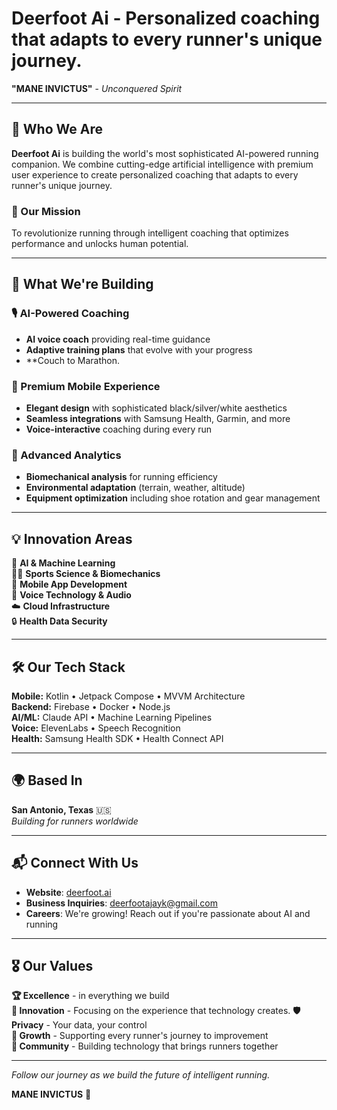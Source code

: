 #  Deerfoot Ai - Personalized coaching that adapts to every runner's unique journey.

**"MANE INVICTUS"** - *Unconquered Spirit*

---

## 🎯 **Who We Are**

**Deerfoot Ai** is building the world's most sophisticated AI-powered running companion. We combine cutting-edge artificial intelligence with premium user experience to create personalized coaching that adapts to every runner's unique journey.

### **🌟 Our Mission**
To revolutionize running through intelligent coaching that optimizes performance and unlocks human potential.

---

## 🚀 **What We're Building**

### **🎙️ AI-Powered Coaching**
- **AI voice coach** providing real-time guidance
- **Adaptive training plans** that evolve with your progress  
- **Couch to Marathon. 

### **📱 Premium Mobile Experience**
- **Elegant design** with sophisticated black/silver/white aesthetics
- **Seamless integrations** with Samsung Health, Garmin, and more
- **Voice-interactive** coaching during every run

### **🔬 Advanced Analytics**
- **Biomechanical analysis** for running efficiency
- **Environmental adaptation** (terrain, weather, altitude)
- **Equipment optimization** including shoe rotation and gear management

---

## 💡 **Innovation Areas**

🧠 **AI & Machine Learning**  
🏃‍♀️ **Sports Science & Biomechanics**  
📱 **Mobile App Development**  
🎵 **Voice Technology & Audio**  
☁️ **Cloud Infrastructure**  
🔒 **Health Data Security**

---

## 🛠️ **Our Tech Stack**

**Mobile:** Kotlin • Jetpack Compose • MVVM Architecture  
**Backend:** Firebase • Docker • Node.js  
**AI/ML:** Claude API • Machine Learning Pipelines  
**Voice:** ElevenLabs • Speech Recognition  
**Health:** Samsung Health SDK • Health Connect API  

---

## 🌍 **Based In**
**San Antonio, Texas** 🇺🇸  
*Building for runners worldwide*

---

## 📬 **Connect With Us**

- **Website**: [deerfoot.ai](https://deerfoot.ai)
- **Business Inquiries**: deerfootajayk@gmail.com
- **Careers**: We're growing! Reach out if you're passionate about AI and running

---

## 🎖️ **Our Values**

**🏆 Excellence** - in everything we build  
**🔬 Innovation** - Focusing on the experience that technology creates. 
**🛡️ Privacy** - Your data, your control  
**🌱 Growth** - Supporting every runner's journey to improvement  
**🤝 Community** - Building technology that brings runners together  

---

*Follow our journey as we build the future of intelligent running.*

**MANE INVICTUS** 🦌
